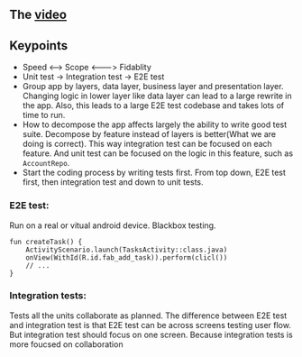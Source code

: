 ## The [video](https://www.youtube.com/watch?v=VJi2vmaQe6w&t=198s)

## Keypoints
- Speed <--> Scope <---> Fidablity
- Unit test -> Integration test -> E2E test
- Group app by layers, data layer, business layer and presentation layer. Changing logic in lower layer like data layer can lead to a large rewrite in the app. Also, this leads to a large E2E test codebase and takes lots of time to run. 
- How to decompose the app affects largely the ability to write good test suite. Decompose by feature instead of layers is better(What we are doing is correct). This way integration test can be focused on each feature. And unit test can be focused on the logic in this feature, such as `AccountRepo`. 
- Start the coding process by writing tests first. From top down, E2E test first, then integration test and down to unit tests.

### E2E test: 
Run on a real or vitual android device. Blackbox testing. 
```
fun createTask() {
	ActivityScenario.launch(TasksActivity::class.java)
	onView(WithId(R.id.fab_add_task)).perform(clicl())
	// ...
}
```

### Integration tests:
Tests all the units collaborate as planned. The difference between E2E test and integration test is that E2E test can be across screens testing user flow. But integration test should focus on one screen.
Because integration tests is more foucsed on collaboration
